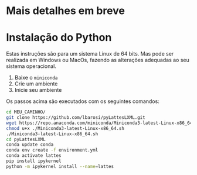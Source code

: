# Mais detalhes em breve


# Instalação do Python

Estas instruções são para um sistema Linux de 64 bits. Mas pode ser realizada em Windows ou MacOs, fazendo as alterações adequadas ao seu sistema operacional.

1. Baixe o `miniconda`
2. Crie um ambiente
3. Inicie seu ambiente

Os passos acima são executados com os seguintes comandos:

```` bash
cd MEU_CAMINHO/
git clone https://github.com/lbarosi/pyLattesLXML.git
wget https://repo.anaconda.com/miniconda/Miniconda3-latest-Linux-x86_64.sh
chmod u+x ./Miniconda3-latest-Linux-x86_64.sh
./Miniconda3-latest-Linux-x86_64.sh
cd pyLattesLXML
conda update conda
conda env create -f environment.yml
conda activate lattes
pip install ipykernel
python -m ipykernel install --name=lattes
````
